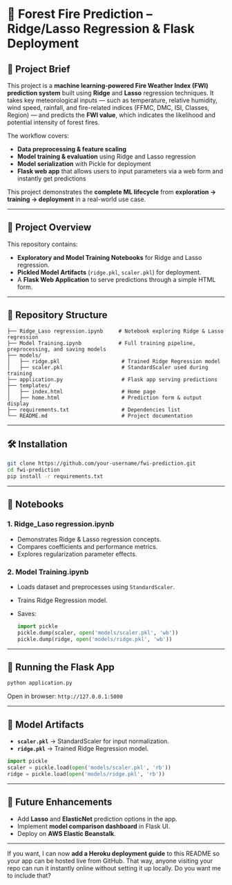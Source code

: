 # 🌲 Forest Fire Prediction – Ridge/Lasso Regression & Flask Deployment

## 📖 Project Brief

This project is a **machine learning-powered Fire Weather Index (FWI) prediction system** built using **Ridge** and **Lasso** regression techniques.
It takes key meteorological inputs — such as temperature, relative humidity, wind speed, rainfall, and fire-related indices (FFMC, DMC, ISI, Classes, Region) — and predicts the **FWI value**, which indicates the likelihood and potential intensity of forest fires.

The workflow covers:

* **Data preprocessing & feature scaling**
* **Model training & evaluation** using Ridge and Lasso regression
* **Model serialization** with Pickle for deployment
* **Flask web app** that allows users to input parameters via a web form and instantly get predictions

This project demonstrates the **complete ML lifecycle** from **exploration → training → deployment** in a real-world use case.

---

## 📌 Project Overview

This repository contains:

* **Exploratory and Model Training Notebooks** for Ridge and Lasso regression.
* **Pickled Model Artifacts** (`ridge.pkl`, `scaler.pkl`) for deployment.
* A **Flask Web Application** to serve predictions through a simple HTML form.

---

## 📂 Repository Structure

```
├── Ridge_Laso regression.ipynb     # Notebook exploring Ridge & Lasso regression
├── Model Training.ipynb            # Full training pipeline, preprocessing, and saving models
├── models/
│   ├── ridge.pkl                    # Trained Ridge Regression model
│   ├── scaler.pkl                   # StandardScaler used during training
├── application.py                   # Flask app serving predictions
├── templates/
│   ├── index.html                   # Home page
│   ├── home.html                    # Prediction form & output display
├── requirements.txt                 # Dependencies list
└── README.md                        # Project documentation
```

---

## 🛠 Installation

```bash
git clone https://github.com/your-username/fwi-prediction.git
cd fwi-prediction
pip install -r requirements.txt
```

---

## 📖 Notebooks

### **1. Ridge\_Laso regression.ipynb**

* Demonstrates Ridge & Lasso regression concepts.
* Compares coefficients and performance metrics.
* Explores regularization parameter effects.

### **2. Model Training.ipynb**

* Loads dataset and preprocesses using `StandardScaler`.
* Trains Ridge Regression model.
* Saves:

  ```python
  import pickle
  pickle.dump(scaler, open('models/scaler.pkl', 'wb'))
  pickle.dump(ridge, open('models/ridge.pkl', 'wb'))
  ```

---

## 🚀 Running the Flask App

```bash
python application.py
```

Open in browser: `http://127.0.0.1:5000`

---

## 💾 Model Artifacts

* **`scaler.pkl`** → StandardScaler for input normalization.
* **`ridge.pkl`** → Trained Ridge Regression model.

```python
import pickle
scaler = pickle.load(open('models/scaler.pkl', 'rb'))
ridge = pickle.load(open('models/ridge.pkl', 'rb'))
```

---

## 🌟 Future Enhancements

* Add **Lasso** and **ElasticNet** prediction options in the app.
* Implement **model comparison dashboard** in Flask UI.
* Deploy on **AWS Elastic Beanstalk**.

---

If you want, I can now **add a Heroku deployment guide** to this README so your app can be hosted live from GitHub.
That way, anyone visiting your repo can run it instantly online without setting it up locally. Do you want me to include that?
